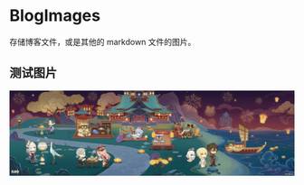 # BlogImages
存储博客文件，或是其他的 markdown 文件的图片。

## 测试图片

![](https://raw.githubusercontent.com/Muxiner/BlogImages/main/img_md/genshen.jpg)